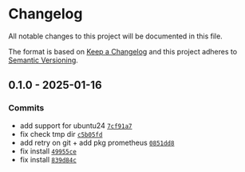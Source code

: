 # Changelog

All notable changes to this project will be documented in this file.

The format is based on [Keep a Changelog](https://keepachangelog.com/en/1.0.0/)
and this project adheres to [Semantic Versioning](https://semver.org/spec/v2.0.0.html).

## 0.1.0 - 2025-01-16

### Commits

- add support for ubuntu24 [`7cf91a7`](https://github.com/lotusnoir/ansible-apps_textfile_exporters/commit/7cf91a7c0841ee7ce984545de97b1f4b8967ee34)
- fix check tmp dir [`c5b05fd`](https://github.com/lotusnoir/ansible-apps_textfile_exporters/commit/c5b05fd630b3acd08e48bf66b129c60d8a4c7014)
- add retry on git + add pkg prometheus [`0851dd8`](https://github.com/lotusnoir/ansible-apps_textfile_exporters/commit/0851dd8307d2920ce1cfca5cbdbb8b26206e7a14)
- fix install [`49955ce`](https://github.com/lotusnoir/ansible-apps_textfile_exporters/commit/49955ced297295cef6f947cd9a14ac99296e7555)
- fix install [`839d84c`](https://github.com/lotusnoir/ansible-apps_textfile_exporters/commit/839d84c8e7171e00558746eef977f97e88cd6edd)
